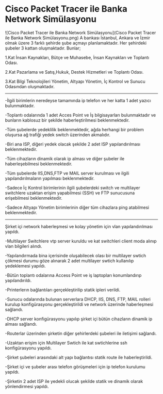 # Cisco Packet Tracer ile Banka Network Simülasyonu
![Cisco Packet Tracer ile Banka Network Simülasyonu](Cisco Packet Tracer ile Banka Network Simülasyonu.png)
A bankası İstanbul, Ankara ve İzmir olmak üzere 3 farklı şehirde şube açmayı planlamaktadır. Her şehirdeki şubeler 3 kattan oluşmaktadır. Bunlar; 

1.Kat İnsan Kaynakları, Bütçe ve Muhasebe, İnsan Kaynakları ve Toplantı Odası.

2.Kat Pazarlama ve Satış,Hukuk, Destek Hizmetleri ve Toplantı Odası.

3.Kat Bilgi Teknolojileri Yönetim, Altyapı Yönetim, İç Kontrol ve Sunucu Odasından oluşmaktadır.

--------------------------------------------------------------------------------------------------------------------------
-İlgili birimlerin neredeyse tamamında ip telefon ve her katta 1 adet yazıcı bulunmaktadır.

-Toplantı odalarında 1 adet Acces Point ve İş bilgisayarları bulunmaktadır ve bunların kablosuz bir şekilde haberleştirilmesi beklenmektedir.

-Tüm şubelerde yedeklilik beklenmektedir, ağda herhangi bir problem oluşursa ağ trafiği yedek switch üzerinden akmalıdır.

-Biri ana ISP, diğeri yedek olacak şekilde 2 adet ISP yapılandırılması beklenmektedir.

-Tüm cihazların dinamik olarak ip alması ve diğer şubeler ile haberleşebilmesi beklenmektedir.

-Tüm şubelerde IIS,DNS,FTP ve MAIL server kurulması ve ilgili yapılandırılmaların yapılması beklenmektedir.

-Sadece İç Kontrol birimlerinin ilgili şubelerdeki switch ve multilayer switchlere uzaktan erişim yapabilmesi (SSH) ve FTP sunucusuna erişebilmesi beklenmektedir.

-Sadece Altyapı Yönetim birimlerinin diğer tüm cihazlara ping atabilmesi beklenmektedir.

--------------------------------------------------------------------------------------------------------------------------

Şirket içi network haberleşmesi ve kolay yönetim için vlan yapılandırılması yapıldı.

-Multilayer Switchlere vtp server kuruldu ve kat switchleri client moda alınıp vlan bilgileri alındı.

-Yapılandırmada bina içerisinde oluşabilecek olası bir multilayer swtich çökmesi durumu göze alınarak 2 adet multilayer swtich kullanılıp yedeklemesi yapıldı.

-Bütün toplantı odalarına Access Point ve iş laptopları konumlandırıp yapılandırıldı.

-Printerlerın bağlantıları gerçekleştirilip statik ipleri verildi.

-Sunucu odalarında bulunan serverlara DHCP, IIS, DNS, FTP, MAIL rolleri kurulup konfigürasyonu gerçekleştirildi ve network üzerinde haberleşmesi sağlandı.

-DHCP server konfigürasyonu yapılıp şirket içi bütün cihazların dinamik ip alması sağlandı.

-Routerlar üzerinden şirketin diğer şehirlerdeki şubeleri ile iletişimi sağlandı.

-Uzaktan erişim için Multilayer Swtich ile kat swtichlerine ssh konfigürasyonu yapıldı.

-Şirket şubeleri arasındaki alt yapı bağlantısı statik route ile haberleştirildi.

-Şirket içi ve şubeler arası telefon görüşmeleri için ip telefon kurulumu yapıldı.

-Şirketin 2 adet ISP ile yedekli olucak şekilde statik ve dinamik olarak yönlendirmesi yapıldı.

